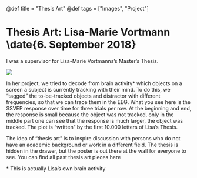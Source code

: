 @def title = "Thesis Art"
@def tags = ["Images", "Project"]

# Thesis Art: Lisa-Marie Vortmann \date{6. September 2018}
I was a supervisor for Lisa-Marie Vortmanns’s Master’s Thesis.

![](/assets/a2_lisa_small-724x1024.jpg)

In her project, we tried to decode from brain activity* which objects on a screen a subject is currently tracking with their mind. To do this, we “tagged” the to-be-tracked objects and distractor with different frequencies, so that we can trace them in the EEG. What you see here is the SSVEP response over time for three trials per row. At the beginning and end, the response is small because the object was not tracked, only in the middle part one can see that the response is much larger, the object was tracked. The plot is “written” by the first 10.000 letters of Lisa’s Thesis.
 
The idea of “thesis art” is to inspire discussion with persons who do not have an academic background or work in a different field. The thesis is hidden in the drawer, but the poster is out there at the wall for everyone to see. You can find all past thesis art pieces here

\* This is actually Lisa’s own brain activity
